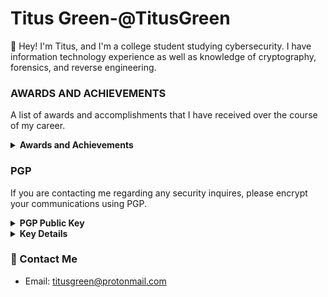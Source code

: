 # Titus Green-@TitusGreen

👋 Hey! I'm Titus, and I'm a college student studying cybersecurity. I have information technology experience as well as knowledge of cryptography, forensics, and reverse engineering.

### AWARDS AND ACHIEVEMENTS
A list of awards and accomplishments that I have received over the course of my career.

<details>
  <summary><strong>Awards and Achievements</strong></summary>
 
 1st Place (2022) - SkillsUSA Missouri State Cybersecurity Competition
 
 1st Place (2022) - moreNET Missouri Cybersecurity Challenge State Event
  
 1st Place (2022) - moreNET Missouri Cybersecurity Challenge Qualifying Event
 
 1st Place (2021) - moreNET Missouri Cybersecurity Challenge State Event
  
 1st Place (2021) - moreNET Missouri Cybersecurity Challenge Qualifying Event
  
 4th Place (2019) - SkillsUSA Missouri State Cybersecurity Competition
</details>

### PGP
If you are contacting me regarding any security inquires, please encrypt your communications using PGP.

<details>
  <summary><strong>PGP Public Key</strong></summary>
  
  ```
  -----BEGIN PGP PUBLIC KEY BLOCK-----

mQINBGG45hgBEADVXC3AViTxnBae/4f9dRxKbf2oCiSfKAZKPl/lT7K3PsI2Vwcz
ZQYxnmnXn9EwZSk6NuhHPEXrWaCNbwjhS+o/Uxy9pZvOd+ewg17slViBBv492MNk
FN0M3aHG6Jj1coD3wC4C6fd0jnzj681Czl7gu5sd70r8urv/hLCiSjxzSUeDKq47
IGjOsyvAXZCPrMMVS5/7kjUwnWmfIu5kr0cuPDyKTRlS5jjlQEj5rfOE2U0imhvz
zq7SEThKVTAX5axhJZouDUvcPVHq4ShGWizt1c+JlIo0ggQjoTrawUWlENu3toUL
YgPoaLDGIju5Ylt7Qwi2QEARI+D6YnbN2k3WvzVF5XciPo6Z+Xmo7Jm0OPdkF1en
TP5H8BQiH7lrvAJJO/eL7jNuPcwxGWOtjTIkgKVz0kn5B/oQctj19KpQTHtDtmVq
a68+rqkAK8H9NPkoHw9TgJmlZDsYS/SW7SvAhJPUftxhnGqmjp/lue9Q5gt8s3BG
e7vUn07kPdFtjSoF5DoNbFGtDuTtBpMiayaf948z+K8qnB9PsyK8hKdFzk9aqvn+
5kH2ZDWpOYiUQvOPmszBYM6Fw0+F3/kTzArHJnPKMLUvTv+XsgMlUGE37rJ6yKB9
J5q6BOFcoJ63FgtxbqjKirbVGzMWMx0mNNQ3omTwQ7qKJUE1izxnR7ypwwARAQAB
tCdUaXR1cyBHcmVlbiA8dGl0dXNncmVlbkBwcm90b25tYWlsLmNvbT6JAlQEEwEI
AD4WIQR8zzMXuyp7LmQYaWtTBpYGzCpMgQUCYbjmGAIbAwUJA70WiAULCQgHAgYV
CgkICwIEFgIDAQIeAQIXgAAKCRBTBpYGzCpMgSs8EACSEeEBBYLB4Cw47Vghdv0L
+coA8LM8g0rPQ9zI1Pmxvz/46dk+5GhdBUQDChuWd/jnctSNtfTaMdNI17PjwjkO
36VI6Ar6EfSppTrZP37L3rhMKvPtQO8vDdXemSAsU1sJ2olHsOaFcWTBQ8a6y7Cu
tnn5l7ov/uHCAyw7pQgLLfS7WAQOCXEf8e9xrATKvAxFSrT/mb2UNGUTphiMzZWt
AT+n0Xm6Epiib6cFswZuNZDyUlkcX5yLY+SozooTZBANGis4JRhH+8yma4Z6aIMc
zXU3WCoEkBA+JhjlASZM2GUQoBCGNAOUqu9bGebeAV8L/e/WElU8+RWe9vU61+8U
WqOTZEgHyjFTOQgav1E7QBlbWmcplbfdgUQLHAp1VA9XOxaRvPTGqsm7FxKVtpYr
aYCEaANJRwbWEYyY1CdE3QVzRWOHe+Q3uDzVOl057UYtlBxDgbOp+uiRWOka/TVO
Ub+tKeo2YuNN+YTxZR2Xi1HrScN3pw80jCz/Y+/HOFuuBF5rpczCKZ9sjxGfPwEq
9PPKWjBY+/ra2X1zKvB2vmc8hOq5juYidFgOhNlHGKPeGyYDUgt1QdPnWLiq9O0z
CAlWJrpQ+a79FPkeir3y3lOs9T2RpMuaXEULEoyhZhW2WWylL4ck9wwbkP1ll8FF
N4m/EMiby1PAorofn5qCoLkCDQRhuOYYARAAoMIn4cXARDSoEi1EVgLhwVlqOjrU
manSehjRYvXFdaYigR21T+S38IC6GVThQuVfZfNxW11zpPtNUIucDVm+4KOS9cCV
yiBWEu922cejzkSgnixmJjZOOzm6oU0V/lBkjM8RjVHaETMwII7DlT6536/ZjLTz
MFwOKNsJyc1GiH4kyD6+ZKiAmOh/VrMpOO/K0fyT4SYxGgyjK3w3+cQBGy136x8/
QCaMkJzPCGPNygpJ4RZgKfZKJqFJDAPMPRrEUAZ4v9gE4XeSqn3qzNtZVZHcxoLR
V1c9TCbOAL6vlAWyfVMUtGq5hFNhudF9wzInfHhdINH7hG5Ai6JKdYEI3SoQSElu
XQre2KEMhmt+YzKaFHuE2wKIQ/8SLPiz3GVGbaT9tgevMs97xADY/wTNQucmMjd4
xRez4m1QuogLocZVq30A6KcBDLno0PbuGcENaxqy7WXSpCwBE2z4wqreEKfBQAV1
Witwu2+fAipNtrZviE29i1McRbTXNPGMZdvSwvCtUT/wOF7tAaBi9cxL106DSmTF
EZUI4Pc0eZb8LqX+KR1hP63awUVJdxBtRFxlIi5qFIvWlk142T2kZ88XxDBvlBZm
M427E51Ps7Sz6Le69bP+gVpEZiiz3poCjZU34vaRz+/c1l2g/9m/sWfMc5SyefbY
ziJb+29HfDHyqfUAEQEAAYkCPAQYAQgAJhYhBHzPMxe7KnsuZBhpa1MGlgbMKkyB
BQJhuOYYAhsMBQkDvRaIAAoJEFMGlgbMKkyBva4QANMnpzdav3EjcAVVq8bNrorB
y2bAiXTPd3wy2bTmF7zQTuHXNX7IY+GSaUf2+f2LLFIrM8tHRrzdgcJRN9CXY2r6
SQrvdZop2lJRl/8lTVrksc+3fjTnar3wjzdrfoZbd41M6OHv0jMycR3DIWFQWsa1
C5iJ5hAAU6e5jjd16PjgdRArHIwjyrymbg3KZRNZ8vqJnVR8c5un7oMO6kQRyGyH
JtRjOcAo1b0W93DlN+3nCesy3CqBMXm+rHm4irfZ51etp6XBZ3Q4HwH4wvXWVvsQ
gXYLQTr7S8Pe2TJz+QdJlsVt3dFIFSUsrNmw+a3SfjDRSmnfXntHlLQVrL7dYSQk
s6FxSHb9cOqZdT5LYteL2bhTUg/SDlW7EVwG3810B0E6v9orCp6xjh18qUd2tAOm
zTCOD3EYl7ACOC6RohW4afO32kdssthna3VxRx6lEFVBmqdlHEHkIOljBJd/Widx
tDxRIVBVcJ/feWhVLAVswrrpDcdtD6Jq5ffY8p84iikTbVz4Y7tRFA7V8qmcKjqQ
hcREB3e6loejliHvtpivT6/S4eXUdgJcPlOiueLP6fAdxwZDUkxLMIVCtViCKWMJ
wMAXevvfQqbBODAKnQHZS+BDlXebTFl4PtgFkgfc++zGYa0/jAaC7Oa4X975O7uf
FdLMG96Ros77BcEElgRp
=1nky
-----END PGP PUBLIC KEY BLOCK-----

  ```
</details>

<details>
  <summary><strong>Key Details</strong></summary>

**Key ID:** 5306 9606 CC2A 4C81

**Key Type:** RSA

**Expires:** 12/14/2023

**Key Size:** 4096/4096

**Fingerprint:** 7CCF 3317 BB2A 7B2E 6418 696B 5306 9606 CC2A 4C81

**UserID:** Titus Green
</details>

### 💬 Contact Me
- Email: titusgreen@protonmail.com
